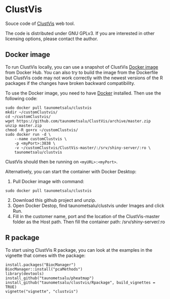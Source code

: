 # ClustVis
Souce code of [ClustVis](http://biit.cs.ut.ee/clustvis/) web tool.

The code is distributed under GNU GPLv3. If you are interested in other licensing options, please contact the author.

## Docker image

To run ClustVis locally, you can use a snapshot of ClustVis [Docker image](https://hub.docker.com/r/taunometsalu/clustvis/) from Docker Hub. You can also try to build the image from the Dockerfile but ClustVis code may not work correctly with the newest versions of the R packages if the changes have broken backward compatibility.

To use the Docker image, you need to have [Docker](https://www.docker.com/) installed. Then use the following code:

```
sudo docker pull taunometsalu/clustvis
mkdir ~/customClustvis/
cd ~/customClustvis/
wget https://github.com/taunometsalu/ClustVis/archive/master.zip
unzip master.zip
chmod -R go+rx ~/customClustvis/
sudo docker run -d \
	--name customClustvis \
	-p <myPort>:3838 \
    -v ~/customClustvis/ClustVis-master/:/srv/shiny-server/:ro \
    taunometsalu/clustvis
```

ClustVis should then be running on ```<myURL>:<myPort>```.

Alternatively, you can start the container with Docker Desktop:

1. Pull Docker image with command:
```
sudo docker pull taunometsalu/clustvis
```
2. Download this github project and unzip.
3. Open Docker Destop, find taunometsalu/clustvis under Images and click Run.
4. Fill in the customer name, port and the location of the ClustVis-master folder as the Host path. Then fill the container path: /srv/shiny-server/:ro




## R package
To start using ClustVis R package, you can look at the examples in the vignette that comes with the package:

```
install.packages("BiocManager")
BiocManager::install("pcaMethods")
library(devtools)
install_github("taunometsalu/pheatmap")
install_github("taunometsalu/clustvis/Rpackage", build_vignettes = TRUE)
vignette("vignette", "clustvis")
```
